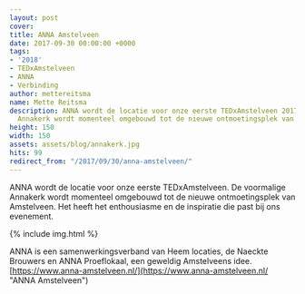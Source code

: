 ```yaml
---
layout: post
cover:
title: ANNA Amstelveen
date: 2017-09-30 00:00:00 +0000
tags:
- '2018'
- TEDxAmstelveen
- ANNA
- Verbinding
author: mettereitsma
name: Mette Reitsma
description: ANNA wordt de locatie voor onze eerste TEDxAmstelveen 2017. De voormalige
  Annakerk wordt momenteel omgebouwd tot de nieuwe ontmoetingsplek van Amstelveen.
height: 150
width: 150
assets: assets/blog/annakerk.jpg
hits: 99
redirect_from: "/2017/09/30/anna-amstelveen/"
---
```


ANNA wordt de locatie voor onze eerste TEDxAmstelveen. De voormalige Annakerk wordt momenteel omgebouwd tot de nieuwe ontmoetingsplek van Amstelveen. Het heeft het enthousiasme en de inspiratie die past bij ons evenement.

{% include img.html %}

ANNA is een samenwerkingsverband van Heem locaties, de Naeckte Brouwers en ANNA Proeflokaal,  een geweldig Amstelveens idee.
[https://www.anna-amstelveen.nl/](https://www.anna-amstelveen.nl/ "ANNA Amstelveen")
